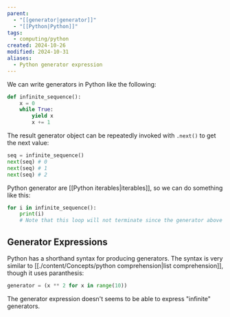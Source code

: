 ```yaml
---
parent:
  - "[[generator|generator]]"
  - "[[Python|Python]]"
tags:
  - computing/python
created: 2024-10-26
modified: 2024-10-31
aliases:
  - Python generator expression
---
```

We can write generators in Python like the following:
```python
def infinite_sequence():
    x = 0
    while True:
        yield x
        x += 1
```

The result generator object can be repeatedly invoked with `.next()` to get the next value:
```python
seq = infinite_sequence()
next(seq) # 0
next(seq) # 1
next(seq) # 2
```

Python generator are [[Python iterables|iterables]], so we can do something like this:
```python
for i in infinite_sequence():
    print(i)
    # Note that this loop will not terminate since the generator above is infinite
```
## Generator Expressions
Python has a shorthand syntax for producing generators. The syntax is very similar to [[./content/Concepts/python comprehension|list comprehension]], though it uses paranthesis:
```python
generator = (x ** 2 for x in range(10)) 
```

The generator expression doesn't seems to be able to express "infinite" generators.